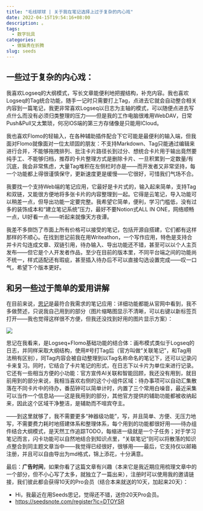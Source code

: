 ```yaml
---
title: "毛线球球 | 关于我在笔记选择上过于复杂的内心戏"
date: 2022-04-15T19:54:16+08:00
description: 。
tags:
  - 数字玩具
categories:
  - 做猫贵在折腾
slug: seeds
---
```



## 一些过于复杂的内心戏：
我喜欢Logseq的大纲模式，写长文章能便利地把握结构，补充内容。我也喜欢Logseq的Tag统合功能，随手一记时只需要打上Tag，点进去它就会自动整合相关内容到一篇笔记，我更非常喜欢Logseq以日志为主轴的模式，可以随便点进去写点什么而没有必须归类整理的压力——但是我的工作电脑很难用WebDAV，日常Push&Pull又太繁琐，何况IOS端的第三方存储像是只能用ICloud。

我也喜欢Flomo的轻输入，在各种辅助插件配合下它可能是最便利的输入端，但我面对Flomo就像面对一位太顽固的朋友：不支持Markdown、Tag只能通过编辑来进行合并，不能够拖拽排列、批注卡片路径长到过分、想统合卡片用于输出竟然要纯手工、不能够归档，推荐的卡片整理方式是删除卡片、一旦积累到一定数量/有沉底，我会非常焦虑，大量Tag堆积在左侧栏时亦是——而开发者又非常坚持，每一个功能都上得很谨慎保守，更新速度更是缓慢——它很好，可惜我们气场不合。

我要找一个支持Web端的笔记应用，它最好是卡片式的，输入起来简单，支持Tag和双链，又能很方便地将多张卡片的内容整理到一起。它得是云笔记，导入功能可以稍差一点，但导出功能一定要完整。我希望它简单，便利，学习门槛低，没有过多的装饰成本和“建立笔记系统”压力，最好不要Notion式ALL IN ONE，网络顺畅一点，UI好看一点——听起来就像天方夜谭。

我差不多捯饬了市面上所有价格可以接受的笔记，包括开源自搭建，它们都有这样那样的不顺心。在找到思记前我在用Writeathon，一个写作应用，特色是支持合并卡片勾连成文章、双链引用，待办输入、导出功能还不错，甚至可以以个人主页发布——但它是个人开发者作品，至少在目前的版本里，不同平台端之间的功能尚不统一，样式适配还有瑕疵，甚至插入待办后不可以直接勾选设置完成——叹一口气，希望下个版本更好。

## 和另一些过于简单的爱用讲解

在目前来说，[思记](https://seedsnote.com/)是最符合我需求的笔记应用：详细功能都能从官网中看到，我不多做赘述，只说我自己用到的部分（图片缩略图显示不清晰，可以右键以新标签页打开——我也觉得这样很不方便，但我还没找到好用的图片显示方案）：

![](https://res.cloudinary.com/mantyke/image/upload/v1650024129/20220415_sb3bae.png)

思记在我看来，是Logseq+Flomo基础功能的结合体：画布模式类似于Logseq的日志，并同样采取大纲结构，使用#号打Tag后（官方叫做“关联笔记”，和Tag用法稍有区别），同Tag内容会被自动整理到以Tag名称命名的笔记下，还可以记录闪卡来复习。同时，它结合了卡片笔记的形式，在日志下以卡片为单位来进行记录。它还有一些相当方便的小功能：官方宣传AI关联和智能回顾，我还没有用到，就目前用到的部分来说，我相当喜欢右侧的这个小组件区域：待办事项可以自动汇集散落在不同卡片中的待办，番茄钟可以简单计时，内置了三个常用白噪音，最近采集可以当作一个信息站——这是我用到的部分，其他官方提供的辅助功能都被收纳起来，因此这个区域干净整洁，是辅助而不喧宾夺主。

——到这里就够了，我不需要更多“神器级功能”，写，并且简单、方便、无压力地写，不需要费力耗时地搭建体系和整理体系，每个用到的功能都很好用——待办组件结合大纲模式，是天然工作追踪TODO，每缩进一级就是一个子任务；对于学习笔记而言，闪卡功能可以自然地结合到知识点里，“关联笔记”则可以将散落的知识点整合到同主题文章当中——我觉得已经很好，很够用——最后，它支持仅以邮箱注册，并且可以自由导出为md格式，锦上添花，十分满意。

最后：**广告时间**，如果你看了这篇文章有兴趣（本来它是我近期应用梳理文章中的一个部分，但不小心写了太多，就独立了一篇出来），注册时可以使用我的邀请链接，我们彼此都会获得10天的Pro会员（结合本来就送的10天，加起来20天）：

- Hi，我最近在用Seeds思记，觉得还不错，送你20天Pro会员。
- https://seedsnote.com/register?ic=DTOYSR

<br>

<br>
